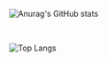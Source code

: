 
![Anurag's GitHub stats](https://github-readme-stats.vercel.app/api?username=danil2283376)

<br />

![Top Langs](https://github-readme-stats.vercel.app/api/top-langs/?username=danil2283376&layout=compact)